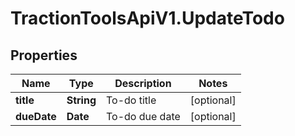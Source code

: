 # TractionToolsApiV1.UpdateTodo

## Properties
Name | Type | Description | Notes
------------ | ------------- | ------------- | -------------
**title** | **String** | To-do title | [optional] 
**dueDate** | **Date** | To-do due date | [optional] 


